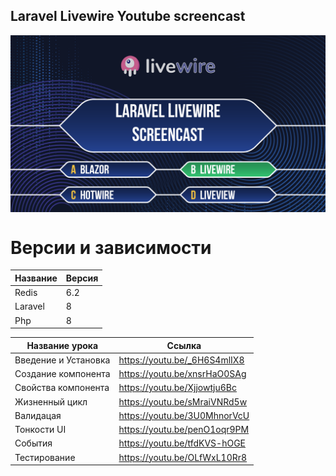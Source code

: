 ## Laravel Livewire Youtube screencast

<a href="https://raw.githubusercontent.com/agoalofalife-screencasts/livewire/master/.github/IMAGES/promo.png">
  <img src="https://raw.githubusercontent.com/agoalofalife-screencasts/livewire/master/.github/IMAGES/promo.png" alt="Laravel Livewire Screencast" align="center" />
</a>

# Версии и зависимости

| Название | Версия |
|----------|--------|
| Redis    | 6.2    |
| Laravel  | 8      |
| Php      | 8      |


| Название урока       | Ссылка                       |
|----------------------|------------------------------|
| Введение и Установка | https://youtu.be/_6H6S4mlIX8 |
| Создание компонента  | https://youtu.be/xnsrHaO0SAg |
| Свойства компонента  | https://youtu.be/Xjjowtju6Bc |
| Жизненный цикл       | https://youtu.be/sMraiVNRd5w |
| Валидацая            | https://youtu.be/3U0MhnorVcU |
| Тонкости UI          | https://youtu.be/penO1oqr9PM |
| События              | https://youtu.be/tfdKVS-hOGE |
| Тестирование         | https://youtu.be/OLfWxL10Rr8 |
